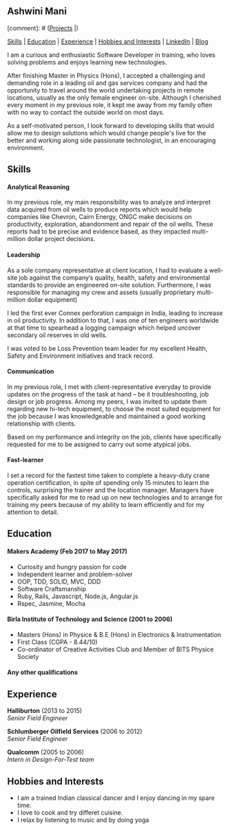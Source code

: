 ## Ashwini Mani

[comment]: # ([Projects](#projects) |)

[Skills](#skills) | [Education](#education) | [Experience](#experience) | [Hobbies and Interests](#hobbies-and-interests) | [LinkedIn](https://www.linkedin.com/in/ashwini-mani-b8012358) | [Blog](https://medium.com/@Aagni)

<p>I am a curious and enthusiastic Software Developer in training, who loves solving problems and enjoys learning new technologies.</p>

<p>After finishing Master in Physics (Hons), I accepted a challenging and demanding role in a leading oil and gas services company and had the opportunity to travel around the world undertaking projects in remote locations, usually as the only female engineer on-site. Although I cherished every moment in my previous role, it kept me away from my family often with no way to contact the outside world on most days.</p>

<p>As a self-motivated person, I look forward to developing skills that would allow me to design solutions which would change people's live for the better and working along side passionate technologist, in an encouraging environment.</p>


## Skills

#### Analytical Reasoning

In my previous role, my main responsibility was to analyze and interpret data acquired from oil wells to produce reports which would help companies like Chevron, Cairn Energy, ONGC make decisions on productivity, exploration, abandonment and repair of the oil wells. These reports had to be precise and evidence based, as they impacted multi-million dollar project decisions.

#### Leadership

<p>As a sole company representative at client location, I had to evaluate a well-site job against the company’s quality, health, safety and environmental standards to provide an engineered on-site solution. Furthermore, I was responsible for managing my crew and assets (usually proprietary multi-million dollar equipment)</p>
<p>I led the first ever Connex perforation campaign in India, leading to increase in oil productivity. In addition to that, I was one of ten engineers worldwide at that time to spearhead a logging campaign which helped uncover secondary oil reserves in old wells.</p>
<p>I was voted to be Loss Prevention team leader for my excellent Health, Safety and Environment initiatives and track record.</p>

#### Communication

<p>In my previous role, I met with client-representative everyday to provide updates on the progress of the task at hand – be it troubleshooting, job design or job progress. Among my peers, I was invited to update them regarding new hi-tech equipment, to choose the most suited equipment for the job because I was knowledgeable and maintained a good working relationship with clients. </p>
<p>Based on my performance and integrity on the job, clients have specifically requested for me to be assigned to carry out some atypical jobs.</p>

#### Fast-learner

<p>I set a record for the fastest time taken to complete a heavy-duty crane operation certification, in spite of spending only 15 minutes to learn the controls, surprising the trainer and the location manager. Managers have specifically asked for me to read up on new technologies and to arrange for training my peers because of my ability to learn efficiently and for my attention to detail.</p>

## Education

#### Makers Academy (Feb 2017 to May 2017)

- Curiosity and hungry passion for code
- Independent learner and problem-solver
- OOP, TDD, SOLID, MVC, DDD
- Software Craftsmanship
- Ruby, Rails, Javascript, Node.js, Angular.js
- Rspec, Jasmine, Mocha

#### Birla Institute of Technology and Science (2001 to 2006)

- Masters (Hons) in Physice & B.E (Hons) in Electronics & Instrumentation
- First Class (CGPA - 8.44/10)
- Co-ordinator of Creative Activities Club and Member of BITS Physice Society

#### Any other qualifications

## Experience

**Halliburton** (2013 to 2015)   
*Senior Field Engineer* 

**Schlumberger Oilfield Services** (2006 to 2012)    
*Senior Field Engineer*  

**Qualcomm** (2005 to 2006)    
*Intern in Design-For-Test team*
 
## Hobbies and Interests

- I am a trained Indian classical dancer and I enjoy dancing in my spare time. 
- I love to cook and try differet cuisine.
- I relax by listening to music and by doing yoga

